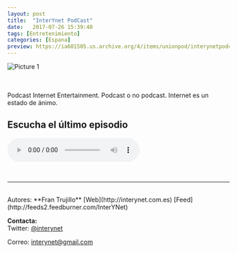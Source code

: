 ```yaml
---
layout: post
title:  "InterYnet PodCast"
date:   2017-07-26 15:39:40
tags: [Entretenimiento]
categories: [Espana]
preview: https://ia601505.us.archive.org/4/items/unionpod/interynetpodcastcaratula300.jpg 
---
```


![Picture 1](https://ia601505.us.archive.org/4/items/unionpod/interynetpodcastcaratula500x321.jpg)  

<br/>  
<br/>
Podcast Internet Entertainment.  
Podcast o no podcast.  
Internet es un estado de ánimo.  


<br/>

## Escucha el último episodio  


<!--reproductor-feed=http://feeds2.feedburner.com/InterYNet-->
<!--reproductor-start-->
<audio id="audio" preload="auto" controls="" src="https://archive.org/download/interYnetPodCast200/interYnetPodCast200.mp3"></audio>
<!--reproductor-end-->

<br>


_ _ _  

<br>  
Autores: **Fran Trujillo**  
[Web](http://interynet.com.es)  
[Feed](http://feeds2.feedburner.com/InterYNet)



**Contacta:**  
Twitter: [@interynet](https://twitter.com/interynet) 

Correo: interynet@gmail.com







